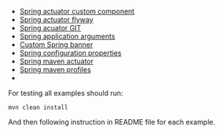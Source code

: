 
+ [Spring actuator custom component](spring-actuator-custom-component)
+ [Spring actuator flyway](spring-actuator-flyway)
+ [Spring acuator GIT](spring-actuator-git)
+ [Spring application arguments](spring-application-arguments)
+ [Custom Spring banner](spring-banner)
+ [Spring configuration properties](spring-configuration-properties)
+ [Spring maven actuator](spring-maven-actuator)
+ [Spring maven profiles](spring-maven-profiles)
+ []()

For testing all examples should run:

```shell
mvn clean install
```

And then following instruction in README file for each example.
